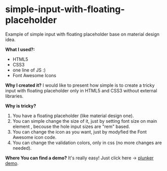 # simple-input-with-floating-placeholder
Example of simple input with floating placeholder base on material design idea.

**What I used?:**
* HTML5
* CSS3 
* one line of JS :)
* Font Awesome Icons

**Why I created it?**
I would like to present how simple is to create a tricky input with floating placeholder only in HTML5 and CSS3 without external libraries.

**Why is tricky?**
1. You have a floating placeholder (like material design one).
2. You can simple change the size of it, just by setting font size on main element <html>, becouse the hole input sizes are "rem" based.
3. You can change the icon as you want, just by modyfied the Font Awesome icon code.
4. You can change the validation colors, only in css (no more changes are needed).

**Where You can find a demo?**
It's really easy! Just click here -> [plunker demo](https://embed.plnkr.co/A2ovyzFQ1Cxiky8so2w5/).




